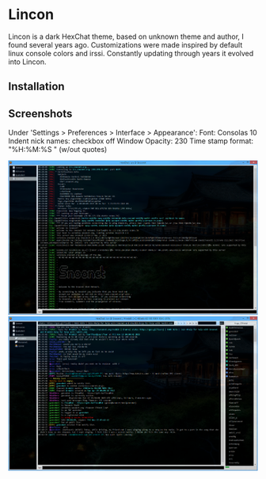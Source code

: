 # Lincon
Lincon is a dark HexChat theme, based on unknown theme and author, I found several years ago. Customizations were made inspired by default linux console colors and irssi. Constantly updating through years it evolved into Lincon.

## Installation

## Screenshots
Under 'Settings > Preferences > Interface > Appearance':
    Font: Consolas 10
    Indent nick names: checkbox off
    Window Opacity: 230
    Time stamp format: "%H:%M:%S " (w/out quotes)

![alt text](screenshots/lincon-hexchat-theme1.png "Lincon HexChat theme")
![alt text](screenshots/lincon-hexchat-theme2.png "Lincon HexChat theme")

